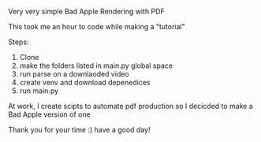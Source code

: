 Very very simple Bad Apple Rendering with PDF

This took me an hour to code while making a "tutorial"

Steps:
1. Clone
2. make the folders listed in main.py global space
3. run parse on a downlaoded video
4. create venv and download depenedices
5. run main.py

At work, I create scipts to automate pdf production so I decicded to make a Bad Apple version of one

Thank you for your time :) have a good day!

